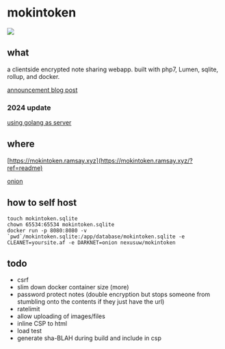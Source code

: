 # mokintoken

![](https://dockeri.co/image/nexusuw/mokintoken)

## what

a clientside encrypted note sharing webapp. built with php7, Lumen, sqlite, rollup, and docker.

[announcement blog post](https://ramsay.xyz/2020/03/27/mokintoken-released.html)

### 2024 update

[using golang as server](https://ramsay.xyz/2024/02/19/mokintoken-is-now-go.html)

## where

[https://mokintoken.ramsay.xyz](https://mokintoken.ramsay.xyz/?ref=readme)

[onion](http://mokinan4qvxi4ragyzgkewrmnnqslkcdglk6v5zruknwnnuvv2lu5uad.onion/)

## how to self host

```
touch mokintoken.sqlite
chown 65534:65534 mokintoken.sqlite
docker run -p 8080:8080 -v `pwd`/mokintoken.sqlite:/app/database/mokintoken.sqlite -e CLEANET=yoursite.af -e DARKNET=onion nexusuw/mokintoken
```

## todo

- csrf
- slim down docker container size (more)
- password protect notes (double encryption but stops someone from stumbling onto the contents if they just have the url)
- ratelimit
- allow uploading of images/files
- inline CSP to html
- load test
- generate sha-BLAH during build and include in csp
